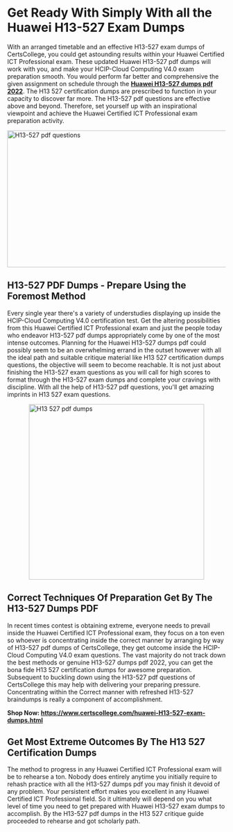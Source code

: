 <h1><strong>Get Ready With Simply With all the Huawei H13-527 Exam Dumps&nbsp;</strong></h1>
<p><span style="font-weight: 400;">With an arranged timetable and an effective  H13-527 exam dumps of CertsCollege, you could get astounding results within your Huawei Certified ICT Professional exam. These updated Huawei H13-527 pdf dumps will work with you, and make your HCIP-Cloud Computing V4.0 exam preparation smooth. You would perform far better and comprehensive the given assignment on schedule through the <strong><a href="https://www.certscollege.com/huawei-H13-527-exam-dumps.html">Huawei H13-527 dumps pdf 2022</a></strong>. The H13 527 certification dumps are prescribed to function in your capacity to discover far more. The  H13-527 pdf questions are effective above and beyond. Therefore, set yourself up with an inspirational viewpoint and achieve the Huawei Certified ICT Professional exam preparation activity.&nbsp;</span></p>
<p><span style="font-weight: 400;"><img style="display: block; margin-left: auto; margin-right: auto;" src="https://i.ibb.co/CPDK3ps/Yellow-and-Blue-Initiative-Blog-Banner.png" alt="H13-527 pdf questions" width="559" height="315" /></span></p>
<h2><strong>H13-527 PDF Dumps - Prepare Using the Foremost Method</strong></h2>
<p><span style="font-weight: 400;">Every single year there's a variety of understudies displaying up inside the HCIP-Cloud Computing V4.0 certification test. Get the altering possibilities from this Huawei Certified ICT Professional exam and just the people today who endeavor H13-527 pdf dumps appropriately come by one of the most intense outcomes. Planning for the Huawei H13-527 dumps pdf could possibly seem to be an overwhelming errand in the outset however with all the ideal path and suitable critique material like H13 527 certification dumps questions, the objective will seem to become reachable. It is not just about finishing the H13-527 exam questions as you will call for high scores to format through the H13-527 exam dumps and complete your cravings with discipline. With all the help of H13-527 pdf questions, you'll get amazing imprints in H13 527 exam questions.</span></p>
<p><span style="font-weight: 400;"><a href="https://tinyurl.com/ydt6n65b"><img style="display: block; margin-left: auto; margin-right: auto;" src="https://i.ibb.co/9tMrhdY/Teacher-Appreciation-Invitation.png" alt="H13 527 pdf dumps " width="404" height="404" /></a></span></p>
<h2><strong>Correct Techniques Of Preparation Get By The H13-527 Dumps PDF</strong></h2>
<p><span style="font-weight: 400;">In recent times contest is obtaining extreme, everyone needs to prevail inside the Huawei Certified ICT Professional exam, they focus on a ton even so whoever is concentrating inside the correct manner by arranging by way of H13-527 pdf dumps of CertsCollege, they get outcome inside the HCIP-Cloud Computing V4.0 exam questions. The vast majority do not track down the best methods or genuine H13-527 dumps pdf 2022, you can get the bona fide H13 527 certification dumps for awesome preparation. Subsequent to buckling down using the  H13-527 pdf questions of CertsCollege this may help with delivering your preparing pressure. Concentrating within the Correct manner with refreshed H13-527 braindumps is really a component of accomplishment.</span></p>
<p><span style="font-weight: 400;"><strong>Shop Now: <a href="https://www.certscollege.com/huawei-H13-527-exam-dumps.html">https://www.certscollege.com/huawei-H13-527-exam-dumps.html</a></strong></span></p>
<h2><strong>Get Most Extreme Outcomes By The H13 527 Certification Dumps</strong></h2>
<p><span style="font-weight: 400;">The method to progress in any Huawei Certified ICT Professional exam will be to rehearse a ton. Nobody does entirely anytime you initially require to rehash practice with all the H13-527 dumps pdf you may finish it devoid of any problem. Your persistent effort makes you excellent in any Huawei Certified ICT Professional field. So it ultimately will depend on you what level of time you need to get prepared with Huawei H13-527 exam dumps to accomplish. By the H13-527 pdf dumps in the H13 527 critique guide proceeded to rehearse and got scholarly path.</span></p>
